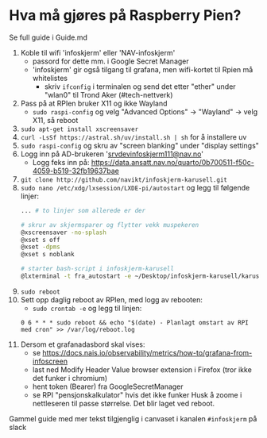 # Hva må gjøres på Raspberry Pien?

Se full guide i Guide.md

1. Koble til wifi 'infoskjerm' eller 'NAV-infoskjerm'
    - passord for dette mm. i Google Secret Manager
    - 'infoskjerm' gir også tilgang til grafana, men wifi-kortet til Rpien må whitelistes
        - skriv `ifconfig` i terminalen og send det etter "ether" under "wlan0" til Trond Aker (#tech-nettverk)
2. Pass på at RPIen bruker X11 og ikke Wayland
    - `sudo raspi-config` og velg "Advanced Options" -> "Wayland" -> velg X11, så reboot
3. `sudo apt-get install xscreensaver`
4. `curl -LsSf https://astral.sh/uv/install.sh | sh` for å installere uv
4. `sudo raspi-config` og skru av "screen blanking" under "display settings"
5. Logg inn på AD-brukeren 'srvdevinfoskjerm111@nav.no'
    - Logg feks inn på: https://data.ansatt.nav.no/quarto/0b700511-f50c-4059-b519-32fb19637bae
6. `git clone http://github.com/navikt/infoskjerm-karusell.git`
10. `sudo nano /etc/xdg/lxsession/LXDE-pi/autostart` og legg til følgende linjer:
    ````bash
    ... # to linjer som allerede er der

    # skrur av skjermsparer og flytter vekk muspekeren
    @xscreensaver -no-splash
    @xset s off
    @xset -dpms
    @xset s noblank

    # starter bash-script i infoskjerm-karusell
    @lxterminal -t fra_autostart -e ~/Desktop/infoskjerm-karusell/karusell.sh
    ````
11. `sudo reboot`
12. Sett opp daglig reboot av RPIen, med logg av rebooten:
    - `sudo crontab -e` og legg til linjen:
    ```
    0 6 * * * sudo reboot && echo "$(date) - Planlagt omstart av RPI med cron" >> /var/log/reboot.log
    ```
13. Dersom et grafanadasbord skal vises:
    - se https://docs.nais.io/observability/metrics/how-to/grafana-from-infoscreen
    - last ned Modify Header Value browser extension i Firefox (tror ikke det funker i chromium)
    - hent token (Bearer) fra GoogleSecretManager
    - se RPI "pensjonskalkulator" hvis det ikke funker
Husk å zoome i nettleseren til passe størrelse. Det blir laget ved reboot.


Gammel guide med mer tekst tilgjenglig i canvaset i kanalen `#infoskjerm` på slack
